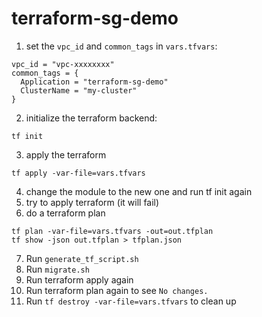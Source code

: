# terraform-sg-demo

1. set the `vpc_id` and `common_tags` in `vars.tfvars`:

```
vpc_id = "vpc-xxxxxxxx"
common_tags = {
  Application = "terraform-sg-demo"
  ClusterName = "my-cluster"
}
```

2. initialize the terraform backend:
```
tf init
```

3. apply the terraform

```
tf apply -var-file=vars.tfvars
```

4. change the module to the new one and run tf init again
5. try to apply terraform (it will fail)
6. do a terraform plan
```
tf plan -var-file=vars.tfvars -out=out.tfplan
tf show -json out.tfplan > tfplan.json
```

7. Run `generate_tf_script.sh`
8. Run `migrate.sh`
9. Run terraform apply again
10. Run terraform plan again to see `No changes.`
11. Run `tf destroy -var-file=vars.tfvars` to clean up

